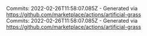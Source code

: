 Commits: 2022-02-26T11:58:07.085Z - Generated via https://github.com/marketplace/actions/artificial-grass
<br>
Commits: 2022-02-26T11:58:07.085Z - Generated via https://github.com/marketplace/actions/artificial-grass
<br>
